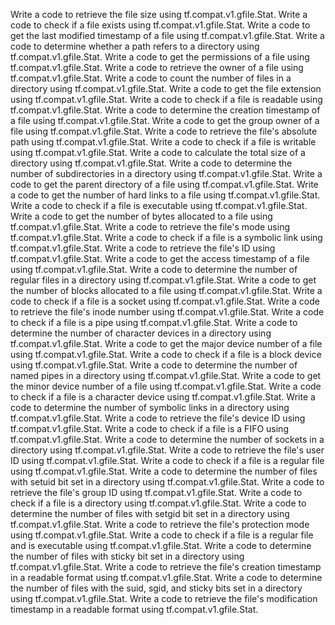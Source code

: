 Write a code to retrieve the file size using tf.compat.v1.gfile.Stat.
Write a code to check if a file exists using tf.compat.v1.gfile.Stat.
Write a code to get the last modified timestamp of a file using tf.compat.v1.gfile.Stat.
Write a code to determine whether a path refers to a directory using tf.compat.v1.gfile.Stat.
Write a code to get the permissions of a file using tf.compat.v1.gfile.Stat.
Write a code to retrieve the owner of a file using tf.compat.v1.gfile.Stat.
Write a code to count the number of files in a directory using tf.compat.v1.gfile.Stat.
Write a code to get the file extension using tf.compat.v1.gfile.Stat.
Write a code to check if a file is readable using tf.compat.v1.gfile.Stat.
Write a code to determine the creation timestamp of a file using tf.compat.v1.gfile.Stat.
Write a code to get the group owner of a file using tf.compat.v1.gfile.Stat.
Write a code to retrieve the file's absolute path using tf.compat.v1.gfile.Stat.
Write a code to check if a file is writable using tf.compat.v1.gfile.Stat.
Write a code to calculate the total size of a directory using tf.compat.v1.gfile.Stat.
Write a code to determine the number of subdirectories in a directory using tf.compat.v1.gfile.Stat.
Write a code to get the parent directory of a file using tf.compat.v1.gfile.Stat.
Write a code to get the number of hard links to a file using tf.compat.v1.gfile.Stat.
Write a code to check if a file is executable using tf.compat.v1.gfile.Stat.
Write a code to get the number of bytes allocated to a file using tf.compat.v1.gfile.Stat.
Write a code to retrieve the file's mode using tf.compat.v1.gfile.Stat.
Write a code to check if a file is a symbolic link using tf.compat.v1.gfile.Stat.
Write a code to retrieve the file's ID using tf.compat.v1.gfile.Stat.
Write a code to get the access timestamp of a file using tf.compat.v1.gfile.Stat.
Write a code to determine the number of regular files in a directory using tf.compat.v1.gfile.Stat.
Write a code to get the number of blocks allocated to a file using tf.compat.v1.gfile.Stat.
Write a code to check if a file is a socket using tf.compat.v1.gfile.Stat.
Write a code to retrieve the file's inode number using tf.compat.v1.gfile.Stat.
Write a code to check if a file is a pipe using tf.compat.v1.gfile.Stat.
Write a code to determine the number of character devices in a directory using tf.compat.v1.gfile.Stat.
Write a code to get the major device number of a file using tf.compat.v1.gfile.Stat.
Write a code to check if a file is a block device using tf.compat.v1.gfile.Stat.
Write a code to determine the number of named pipes in a directory using tf.compat.v1.gfile.Stat.
Write a code to get the minor device number of a file using tf.compat.v1.gfile.Stat.
Write a code to check if a file is a character device using tf.compat.v1.gfile.Stat.
Write a code to determine the number of symbolic links in a directory using tf.compat.v1.gfile.Stat.
Write a code to retrieve the file's device ID using tf.compat.v1.gfile.Stat.
Write a code to check if a file is a FIFO using tf.compat.v1.gfile.Stat.
Write a code to determine the number of sockets in a directory using tf.compat.v1.gfile.Stat.
Write a code to retrieve the file's user ID using tf.compat.v1.gfile.Stat.
Write a code to check if a file is a regular file using tf.compat.v1.gfile.Stat.
Write a code to determine the number of files with setuid bit set in a directory using tf.compat.v1.gfile.Stat.
Write a code to retrieve the file's group ID using tf.compat.v1.gfile.Stat.
Write a code to check if a file is a directory using tf.compat.v1.gfile.Stat.
Write a code to determine the number of files with setgid bit set in a directory using tf.compat.v1.gfile.Stat.
Write a code to retrieve the file's protection mode using tf.compat.v1.gfile.Stat.
Write a code to check if a file is a regular file and is executable using tf.compat.v1.gfile.Stat.
Write a code to determine the number of files with sticky bit set in a directory using tf.compat.v1.gfile.Stat.
Write a code to retrieve the file's creation timestamp in a readable format using tf.compat.v1.gfile.Stat.
Write a code to determine the number of files with the suid, sgid, and sticky bits set in a directory using tf.compat.v1.gfile.Stat.
Write a code to retrieve the file's modification timestamp in a readable format using tf.compat.v1.gfile.Stat.